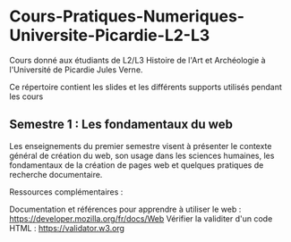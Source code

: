 # Cours-Pratiques-Numeriques-Universite-Picardie-L2-L3

Cours donné aux étudiants de L2/L3 Histoire de l'Art et Archéologie à l'Université de Picardie Jules Verne.

Ce répertoire contient les slides et les différents supports utilisés pendant les cours

## Semestre 1 : Les fondamentaux du web

Les enseignements du premier semestre visent à présenter le contexte général de création du web, son usage dans les sciences humaines, les fondamentaux de la création de pages web et quelques pratiques de recherche documentaire.

Ressources complémentaires :

Documentation et références pour apprendre à utiliser le web : https://developer.mozilla.org/fr/docs/Web
Vérifier la validiter d'un code HTML : https://validator.w3.org
